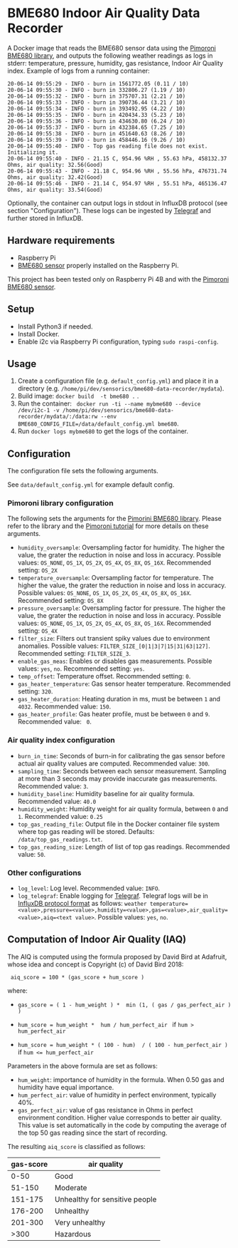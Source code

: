 # BME680 Indoor Air Quality Data Recorder
A Docker image that reads the BME680 sensor data using the [Pimoroni BME680 library](https://github.com/pimoroni/bme680-python/), and outputs the following weather readings as logs in stderr:
temperature, pressure, humidity, gas resistance, Indoor Air Quality index. Example of logs from a running container:

```
20-06-14 09:55:29 - INFO - burn in 1561772.05 (0.11 / 10)
20-06-14 09:55:30 - INFO - burn in 332806.27 (1.19 / 10)
20-06-14 09:55:32 - INFO - burn in 375707.31 (2.21 / 10)
20-06-14 09:55:33 - INFO - burn in 390736.44 (3.21 / 10)
20-06-14 09:55:34 - INFO - burn in 393492.95 (4.22 / 10)
20-06-14 09:55:35 - INFO - burn in 420434.33 (5.23 / 10)
20-06-14 09:55:36 - INFO - burn in 434630.80 (6.24 / 10)
20-06-14 09:55:37 - INFO - burn in 432384.65 (7.25 / 10)
20-06-14 09:55:38 - INFO - burn in 451640.63 (8.26 / 10)
20-06-14 09:55:39 - INFO - burn in 458446.16 (9.26 / 10)
20-06-14 09:55:40 - INFO - Top gas reading file does not exist. Initializing it.
20-06-14 09:55:40 - INFO - 21.15 C, 954.96 %RH , 55.63 hPa, 458132.37 Ohms, air quality: 32.56(Good)
20-06-14 09:55:43 - INFO - 21.18 C, 954.96 %RH , 55.56 hPa, 476731.74 Ohms, air quality: 32.42(Good)
20-06-14 09:55:46 - INFO - 21.14 C, 954.97 %RH , 55.51 hPa, 465136.47 Ohms, air quality: 33.54(Good)
```
Optionally, the container can output logs in stdout in InfluxDB protocol (see section "Configuration"). These logs can be ingested by [Telegraf](https://www.influxdata.com/time-series-platform/telegraf/) and further stored in InfluxDB.

## Hardware requirements

- Raspberry Pi
- [BME680 sensor](https://www.bosch-sensortec.com/products/environmental-sensors/gas-sensors-bme680/) properly installed on the Raspberry Pi.

This project has been tested only on Raspberry Pi 4B and with the [Pimoroni BME680 sensor](https://shop.pimoroni.com/products/bme680-breakout).

## Setup

- Install Python3 if needed.
- Install Docker.
- Enable i2c via Raspberry Pi configuration, typing ``sudo raspi-config``.
 

## Usage

1. Create a configuration file (e.g. ``default_config.yml``) and place it in a directory (e.g. ``/home/pi/dev/sensorics/bme680-data-recorder/mydata``).
2. Build image: ``docker build  -t bme680 .`` . 
3. Run the container: `` docker run -ti --name mybme680 --device /dev/i2c-1 -v /home/pi/dev/sensorics/bme680-data-recorder/mydata/:/data:rw --env BME680_CONFIG_FILE=/data/default_config.yml bme680``.
4. Run ``docker logs mybme680`` to get the logs of the container.

## Configuration

The configuration file sets the following arguments.

See ``data/default_config.yml`` for example default config. 

### Pimoroni library configuration

The following sets the arguments for the [Pimorini BME680 library](https://github.com/pimoroni/bme680-python/tree/master/library). Please refer to the library and the [Pimoroni tutorial](https://learn.pimoroni.com/tutorial/sandyj/getting-started-with-bme680-breakout) for more details on these arguments.

- ``humidity_oversample``: Oversampling factor for humidity. The higher the value, the grater the reduction in noise and loss in accuracy. Possible values: ``OS_NONE``, ``OS_1X``, ``OS_2X``, ``OS_4X``, ``OS_8X``, ``OS_16X``. Recommended setting: ``OS_2X``
- ``temperature_oversample``: Oversampling factor for temperature. The higher the value, the grater the reduction in noise and loss in accuracy. Possible values: ``OS_NONE``, ``OS_1X``, ``OS_2X``, ``OS_4X``, ``OS_8X``, ``OS_16X``. Recommended setting: ``OS_8X``
- ``pressure_oversample``: Oversampling factor for pressure. The higher the value, the grater the reduction in noise and loss in accuracy. Possible values: ``OS_NONE``, ``OS_1X``, ``OS_2X``, ``OS_4X``, ``OS_8X``, ``OS_16X``. Recommended setting: ``OS_4X``
- ``filter_size``: Filters out transient spiky values due to environment anomalies. Possible values: ``FILTER_SIZE_[0|1|3|7|15|31|63|127]``. Recommended setting: ``FILTER_SIZE_3``. 
- ``enable_gas_meas``: Enables or disables gas measurements. Possible values: ``yes``, ``no``. Recommended setting: ``yes``.
- ``temp_offset``: Temperature offset. Recommended setting: ``0``. 
- ``gas_heater_temperature``: Gas sensor heater temperature. Recommended setting: ``320``.
- ``gas_heater_duration``: Heating duration in ms, must be between ``1`` and ``4032``. Recommended value: ``150``.
- ``gas_heater_profile``: Gas heater profile, must be between ``0`` and ``9``. Recommended value: `` 0``.

### Air quality index configuration

- ``burn_in_time``: Seconds of burn-in for calibrating the gas sensor before actual air quality values are computed. Recommended value: ``300``.
- ``sampling_time``: Seconds between each sensor measurement. Sampling at more than 3 seconds may provide inaccurate gas measurements. Recommended value: ``3``.
- ``humidity_baseline``: Humidity baseline for air quality formula. Recommended value: ``40.0``
- ``humidity_weight``: Humidity weight for air quality formula, between ``0`` and ``1``. Recommended value: ``0.25``
- ``top_gas_reading_file``: Output file in the Docker container file system where top gas reading will be stored. Defaults: ``/data/top_gas_readings.txt``.
- ``top_gas_reading_size``: Length of list of top gas readings. Recommended value: ``50``.

### Other configurations

- ``log_level``: Log level. Recommended value: ``INFO``.
- ``log_telegraf``: Enable logging for [Telegraf](https://www.influxdata.com/time-series-platform/telegraf/). Telegraf logs will be in [InfluxDB protocol format](https://docs.influxdata.com/influxdb/v1.8/write_protocols/line_protocol_reference/) as follows: ``weather temperature=<value>,pressure=<value>,humidity=<value>,gas=<value>,air_quality=<value>,aiq=<text value>``. Possible values: ``yes``, ``no``.


## Computation of Indoor Air Quality (IAQ)

The AIQ is computed using the formula proposed by David Bird at Adafruit, whose idea and concept is Copyright (c) of David Bird 2018:

`` aiq_score = 100 * (gas_score + hum_score )``

where: 


- ``gas_score = ( 1 - hum_weight ) *  min (1, ( gas / gas_perfect_air ) )``

- ``hum_score = hum_weight *  hum / hum_perfect_air `` if ``hum > hum_perfect_air``

- ``hum_score = hum_weight * ( 100 - hum)  / ( 100 - hum_perfect_air )`` if ``hum <= hum_perfect_air``

Parameters in the above formula are set as follows:

- ``hum_weight``: importance of humidity in the formula. When 0.50 gas and humidity have equal importance.
- ``hum_perfect_air``: value of humidity in perfect environment, typically 40%.
- ``gas_perfect_air``: value of gas resistance in Ohms in perfect environment condition. Higher value corresponds to better air quality. This value is set automatically in the code by computing the average of the top 50 gas reading since the start of recording.


The resulting ``aiq_score`` is classified as follows:

| gas-score | air quality                    |
|-----------|--------------------------------|
| 0-50      | Good                           |
| 51-150    | Moderate                       |
| 151-175   | Unhealthy for sensitive people |
| 176-200   | Unhealthy                      |
| 201-300   | Very unhealthy                 |
| >300      | Hazardous                      |

 
